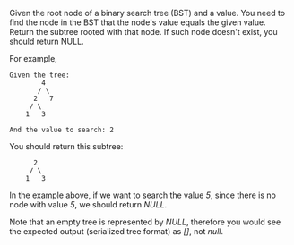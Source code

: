 Given the root node of a binary search tree (BST) and a value. You need to find the node in the BST that the node's value equals the given value. Return the subtree rooted with that node. If such node doesn't exist, you should return NULL.

For example,
```
Given the tree:
        4
       / \
      2   7
     / \
    1   3

And the value to search: 2
```
You should return this subtree:
```
      2
     / \
    1   3
```
In the example above, if we want to search the value *5*, since there is no node with value *5*, we should return *NULL*.

Note that an empty tree is represented by *NULL*, therefore you would see the expected output (serialized tree format) as *[]*, not *null*.